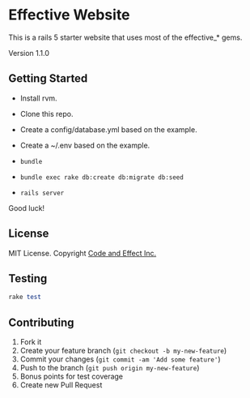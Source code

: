 # Effective Website

This is a rails 5 starter website that uses most of the effective_* gems.

Version 1.1.0

## Getting Started

- Install rvm.
- Clone this repo.
- Create a config/database.yml based on the example.
- Create a ~/.env based on the example.

- `bundle`
- `bundle exec rake db:create db:migrate db:seed`
- `rails server`

Good luck!

## License

MIT License.  Copyright [Code and Effect Inc.](http://www.codeandeffect.com/)


## Testing

```ruby
rake test
```

## Contributing

1. Fork it
2. Create your feature branch (`git checkout -b my-new-feature`)
3. Commit your changes (`git commit -am 'Add some feature'`)
4. Push to the branch (`git push origin my-new-feature`)
5. Bonus points for test coverage
6. Create new Pull Request

